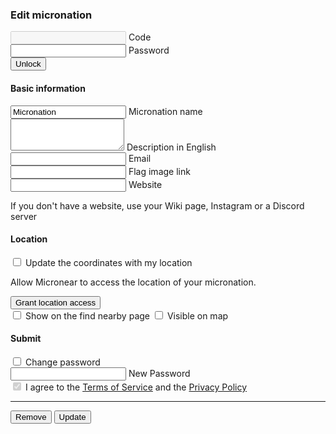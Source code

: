 
<section id="add">

  <h3>Edit micronation</h3>
    <form id="edit__preform">
        <div class="textfield mdl-js-textfield">
            <input type="text" maxlength="256" id="edit__code" required="true" disabled />
            <label for="edit__code">Code</label>
        </div>
        <div class="textfield">
            <input type="password" maxlength="256" id="edit__old_password" required="true" autocomplete="current-password" />
            <label for="edit__password">Password</label>
        </div>
        <button class="mdl-button mdl-js-button mdl-button--raised mdl-js-ripple-effect mdl-button--accent" id="edit__unlock">
            Unlock
        </button>
    </form>
<form id="edit__form" class="hidden">
    <div class="form_step shown">
      <h4>Basic information</h4>
      <div class="textfield">
        <input type="text" maxlength="256" id="edit__name" required="true" value="Micronation" />
        <label for="edit__name">Micronation name</label>
      </div>
      <div class="textfield mdl-js-textfield">
        <textarea type="text" rows="3" id="edit__description" maxlength="1000"></textarea>
        <label for="edit__description">Description in English</label>
      </div>
      <div class="textfield">
        <input type="email" id="edit__email" />
        <label for="edit__email">Email</label>
      </div>
      <div class="textfield">
        <input type="url" maxlength="256" id="edit__flag" />
        <label for="edit__flag">Flag image link</label>
      </div>
      <div class="textfield">
        <input type="url" maxlength="256" id="edit__website" />
        <label for="edit__website">Website</label>
      </div>
      <p>If you don't have a website, use your Wiki page, Instagram or a Discord server</p>
    </div>
    <div>
    <h4>Location</h4>
    <label class="checkbox" for="edit__update_coordinates">
      <input type="checkbox" id="edit__update_coordinates"/>
      <span>Update the coordinates with my location</span>
    </label>
    <div id="location_notice" class="hidden">
      <p>Allow Micronear to access the location of your micronation.</p>
      <button type="button" id="location_button">
        Grant location access
      </button>
    </div>
    <input type="hidden" id="edit__location">
    </div>
    <label class="checkbox" for="edit__privacy_distance">
      <input type="checkbox" id="edit__privacy_distance"/>
      <span class="mdl-switch__label">Show on the find nearby page</span>
    </label>
    <label class="checkbox" for="edit__privacy_coordinates">
      <input type="checkbox" id="edit__privacy_coordinates"/>
      <span class="mdl-switch__label">Visible on map</span>
    </label>
    <div>
      <h4>Submit</h4>
      <label class="checkbox" for="edit__want_to_change_pass">
        <input type="checkbox" id="edit__want_to_change_pass"/>
        <span>Change password</span>
      </label>
      <div class="textfield mdl-js-textfield textfield--floating-label hidden" id="edit__new_password_wrapper">
        <input type="password" maxlength="256" minlength="8" id="edit__new_password" autocomplete="new-password" />
        <label for="edit__new_password">New Password</label>
      </div>
      <label class="checkbox" for="edit__terms">
        <input type="checkbox" id="edit__terms" class="mdl-checkbox__input" disabled="" checked="" />
        <span>I agree to the <a href="terms">Terms of Service</a> and the <a href="privacy">Privacy Policy</a></span>
      </label>
      <hr />
      <div class="row">
        <button type="button" id="edit__remove">
          Remove
        </button>
        <button class="accent" type="submit" id="edit__buy">
          Update
        </button>
      </div>
    </div>
</form>

</section>

